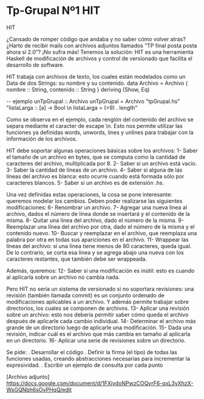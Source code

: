 # Tp-Grupal Nº1 HIT

HIT

¿Cansado de romper código que andaba y no saber cómo volver atrás? ¿Harto de recibir mails con archivos adjuntos llamados “TP final posta posta ahora sí 2.0”? ¡No sufra más! Tenemos la solución: HIT es una herramienta Haskell de modificación de archivos y control de versionado que facilita el desarrollo de software.


HIT trabaja con archivos de texto, los cuales están modelados como un Data de dos Strings: su nombre y su contenido.
data Archivo = Archivo { nombre :: String, contenido :: String } deriving (Show, Eq)

-- ejemplo
unTpGrupal :: Archivo
unTpGrupal = Archivo "tpGrupal.hs" "listaLarga :: [a] -> Bool \n listaLarga = (>9) . length"

Como se observa en el ejemplo, cada renglón del contenido del archivo se separa mediante el caracter de escape \n. Esto nos permite utilizar las funciones ya definidas words, unwords, lines y unlines para trabajar con la información de los archivos.

HIT debe soportar algunas operaciones básicas sobre los archivos:
1- Saber el tamaño de un archivo en bytes, que se computa como la cantidad de caracteres del archivo, multiplicada por 8.
2- Saber si un archivo está vacío.
3- Saber la cantidad de líneas de un archivo.
4- Saber si alguna de las líneas del archivo es blanca: esto ocurre cuando está formada sólo por caracteres blancos. 
5- Saber si un archivo es de extensión .hs.

Una vez definidas estas operaciones, la cosa se pone interesante: queremos modelar los cambios. Deben poder realizarse las siguientes modificaciones:
6- Renombrar un archivo.
7- Agregar una nueva línea al archivo, dados el número de línea donde se insertará y el contenido de la misma.
8- Quitar una línea del archivo, dado el número de la misma.
9- Reemplazar una línea del archivo por otra, dado el número de la misma y el contenido nuevo.
10- Buscar y reemplazar en el archivo, que reemplaza una palabra por otra en todas sus apariciones en el archivo.
11- Wrappear las líneas del archivo: si una línea tiene menos de 80 caracteres, queda igual. De lo contrario, se corta esa línea y se agrega abajo una nueva con los caracteres restantes, que también debe ser wrappeada. 

Además, queremos:
12- Saber si una modificación es inútil: esto es cuando al aplicarla sobre un archivo no cambia nada.

Pero HIT no sería un sistema de versionado si no soportara revisiones: una revisión (también llamada commit) es un conjunto ordenado de modificaciones aplicables a un archivo. Y además permite trabajar sobre directorios, los cuales se componen de archivos.
13- Aplicar una revisión sobre un archivo: esto nos debería permitir saber cómo queda el archivo después de aplicarle cada cambio individual.
14- Determinar el archivo más grande de un directorio luego de aplicarle una modificación.
15- Dada una revisión, indicar cuál es el archivo que más cambia en tamaño al aplicarla en un directorio.
16- Aplicar una serie de revisiones sobre un directorio.

Se pide: 
. Desarrollar el código 
. Definir la firma (el tipo) de todas las funciones usadas, creando abstracciones necesarias para incrementar la expresividad.
. Escribir un ejemplo de consulta por cada punto

[Archivo adjunto] https://docs.google.com/document/d/1FXjydoNPwzCOQyrF6-qxL3yXhzX-WsGQNbh6sOvPHqQ/edit
